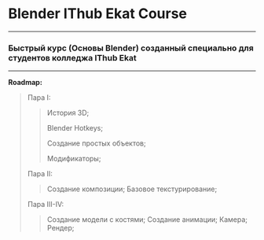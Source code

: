 # Blender IThub Ekat Course
---
### Быстрый курс (Основы Blender) созданный специально для студентов колледжа IThub Ekat
---
**Roadmap:**
> Пара I:
>> История 3D;
>>
>> Blender Hotkeys;
>>
>> Создание простых объектов;
>>
>> Модификаторы;
>
> Пара II:
>> Создание композиции;
>> Базовое текстурирование;
>
> Пара III-IV:
>> Создание модели с костями;
>> Создание анимации;
>> Камера;
>> Рендер;